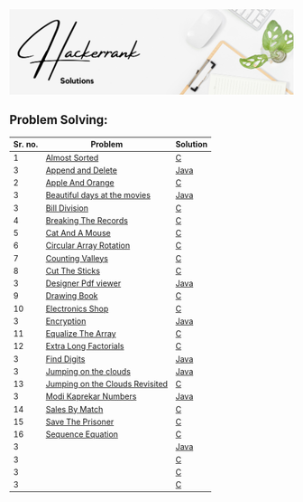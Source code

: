 <img src="https://raw.githubusercontent.com/Dare-marvel/Hackerrank-Solutions/main/Images/Hackerrank%20Solutions.png" >

## Problem Solving:

|Sr. no.|Problem | Solution|
|---| ------------- | ------------- |
|1| <a href="https://www.hackerrank.com/challenges/almost-sorted/problem" target="_blank">Almost Sorted</a>  | <a href="C/AlmostSorted.md" target="_blank">C</a> |
|3| <a href="https://www.hackerrank.com/challenges/append-and-delete/problem" target="_blank">Append and Delete</a>  | <a href="JAVA/AppendAndDelete.md" target="_blank">Java</a> |
|2| <a href="https://www.hackerrank.com/challenges/apple-and-orange/problem?isFullScreen=false" target="_blank">Apple And Orange</a>  | <a href="C/AppleAndOrange.md" target="_blank">C</a> |
|3| <a href="https://www.hackerrank.com/challenges/beautiful-days-at-the-movies/problem" target="_blank">Beautiful days at the movies</a>  | <a href="JAVA/BeautifuldaysAtTheMovies.md" target="_blank">Java</a> |
|3| <a href="https://www.hackerrank.com/challenges/bon-appetit/problem" target="_blank">Bill Division</a>  | <a href="C/BillDivision.md" target="_blank">C</a> |
|4| <a href="https://www.hackerrank.com/challenges/breaking-best-and-worst-records/problem" target="_blank">Breaking The Records</a>  | <a href="C/BreakingTheRecords.md" target="_blank">C</a> |
|5| <a href="https://www.hackerrank.com/challenges/cats-and-a-mouse/problem" target="_blank">Cat And A Mouse</a>  | <a href="C/CatAndAMouse.md" target="_blank">C</a> |
|6| <a href="https://www.hackerrank.com/challenges/circular-array-rotation/problem?h_r=profile" target="_blank">Circular Array Rotation</a>  | <a href="C/CircularArrayRotation.md" target="_blank">C</a> |
|7| <a href="https://www.hackerrank.com/challenges/counting-valleys/problem" target="_blank">Counting Valleys</a>  | <a href="C/CoutingValleys.md" target="_blank">C</a> |
|8| <a href="https://www.hackerrank.com/challenges/cut-the-sticks/problem" target="_blank">Cut The Sticks</a>  | <a href="C/CutTheSticks.md" target="_blank">C</a> |
|3| <a href="https://www.hackerrank.com/challenges/designer-pdf-viewer/problem" target="_blank">Designer Pdf viewer</a>  | <a href="JAVA/DesignerPdfViewer.md" target="_blank">Java</a> |
|9| <a href="https://www.hackerrank.com/challenges/drawing-book/problem" target="_blank">Drawing Book</a>  | <a href="C/DrawingBook.md" target="_blank">C</a> |
|10| <a href="https://www.hackerrank.com/challenges/electronics-shop/problem" target="_blank">Electronics Shop</a>  | <a href="C/ElectronicsShop.md" target="_blank">C</a> |
|3| <a href="https://www.hackerrank.com/challenges/encryption/problem" target="_blank">Encryption</a>  | <a href="JAVA/Encryption.md" target="_blank">Java</a> |
|11| <a href="https://www.hackerrank.com/challenges/equality-in-a-array/problem?h_r=profile" target="_blank">Equalize The Array</a>  | <a href="C/EqualizeTheArray.md" target="_blank">C</a> |
|12| <a href="https://www.hackerrank.com/challenges/extra-long-factorials/problem?isFullScreen=false" target="_blank">Extra Long Factorials</a>  | <a href="C/ExtraLongFactorials.md" target="_blank">C</a> |
|3| <a href="https://www.hackerrank.com/challenges/find-digits/problem" target="_blank">Find Digits</a>  | <a href="JAVA/FindDigits.md" target="_blank">Java</a> |
|3| <a href="https://www.hackerrank.com/challenges/jumping-on-the-clouds/problem" target="_blank">Jumping on the clouds</a>  | <a href="JAVA/JumpingOnTheClouds.md" target="_blank">Java</a> |
|13| <a href="https://www.hackerrank.com/challenges/jumping-on-the-clouds-revisited/problem" target="_blank">Jumping on the Clouds Revisited</a>  | <a href="C/JumpingOnTheCloudsRevisited.md" target="_blank">C</a> |
|3| <a href="https://www.hackerrank.com/challenges/kaprekar-numbers/problem" target="_blank">Modi Kaprekar Numbers</a>  | <a href="JAVA/ModiKaprekarNumbers.md" target="_blank">Java</a> |
|14| <a href="https://www.hackerrank.com/challenges/sock-merchant/problem" target="_blank">Sales By Match</a>  | <a href="C/SalesByMatch.md" target="_blank">C</a> |
|15| <a href="hackerrank.com/challenges/save-the-prisoner/problem" target="_blank">Save The Prisoner</a>  | <a href="C/SaveThePrisoner.md" target="_blank">C</a> |
|16| <a href="https://www.hackerrank.com/challenges/permutation-equation/problem?h_r=profile" target="_blank">Sequence Equation</a>  | <a href="C/SequenceEquation.md" target="_blank">C</a> |
|3| <a href="" target="_blank"></a>  | <a href="" target="_blank">Java</a> |
|3| <a href="" target="_blank"></a>  | <a href="" target="_blank">C</a> |
|3| <a href="" target="_blank"></a>  | <a href="" target="_blank">C</a> |
|3| <a href="" target="_blank"></a>  | <a href="" target="_blank">C</a> |





